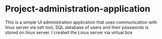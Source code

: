 # Project-administration-application
This is a simple UI administration application that uses communication with linux server via ssh tool, SQL database of users and their passwords is stored on linux server. I created the Linux server via virtual box
